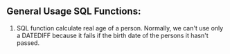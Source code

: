 ## General Usage SQL Functions:

1. SQL function calculate real age of a person. Normally, we can't use only a DATEDIFF because it fails if the birth date of the persons it hasn't passed.
